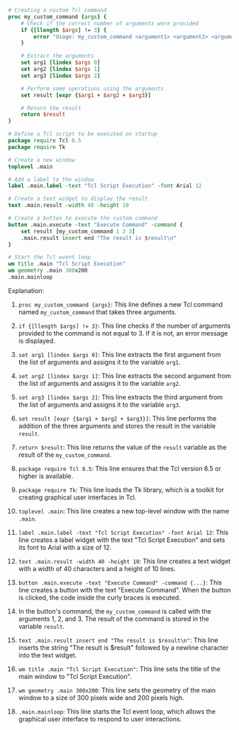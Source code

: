 ```tcl
# Creating a custom Tcl command
proc my_custom_command {args} {
    # Check if the correct number of arguments were provided
    if {[llength $args] != 3} {
        error "Usage: my_custom_command <argument1> <argument2> <argument3>"
    }

    # Extract the arguments
    set arg1 [lindex $args 0]
    set arg2 [lindex $args 1]
    set arg3 [lindex $args 2]

    # Perform some operations using the arguments
    set result [expr {$arg1 + $arg2 + $arg3}]

    # Return the result
    return $result
}

# Define a Tcl script to be executed on startup
package require Tcl 8.5
package require Tk

# Create a new window
toplevel .main

# Add a label to the window
label .main.label -text "Tcl Script Execution" -font Arial 12

# Create a text widget to display the result
text .main.result -width 40 -height 10

# Create a button to execute the custom command
button .main.execute -text "Execute Command" -command {
    set result [my_custom_command 1 2 3]
    .main.result insert end "The result is $result\n"
}

# Start the Tcl event loop
wm title .main "Tcl Script Execution"
wm geometry .main 300x200
.main.mainloop
```

Explanation:

1. `proc my_custom_command {args}`: This line defines a new Tcl command named `my_custom_command` that takes three arguments.

2. `if {[llength $args] != 3}`: This line checks if the number of arguments provided to the command is not equal to 3. If it is not, an error message is displayed.

3. `set arg1 [lindex $args 0]`: This line extracts the first argument from the list of arguments and assigns it to the variable `arg1`.

4. `set arg2 [lindex $args 1]`: This line extracts the second argument from the list of arguments and assigns it to the variable `arg2`.

5. `set arg3 [lindex $args 2]`: This line extracts the third argument from the list of arguments and assigns it to the variable `arg3`.

6. `set result [expr {$arg1 + $arg2 + $arg3}]`: This line performs the addition of the three arguments and stores the result in the variable `result`.

7. `return $result`: This line returns the value of the `result` variable as the result of the `my_custom_command`.

8. `package require Tcl 8.5`: This line ensures that the Tcl version 8.5 or higher is available.

9. `package require Tk`: This line loads the Tk library, which is a toolkit for creating graphical user interfaces in Tcl.

10. `toplevel .main`: This line creates a new top-level window with the name `.main`.

11. `label .main.label -text "Tcl Script Execution" -font Arial 12`: This line creates a label widget with the text "Tcl Script Execution" and sets its font to Arial with a size of 12.

12. `text .main.result -width 40 -height 10`: This line creates a text widget with a width of 40 characters and a height of 10 lines.

13. `button .main.execute -text "Execute Command" -command {...}`: This line creates a button with the text "Execute Command". When the button is clicked, the code inside the curly braces is executed.

14. In the button's command, the `my_custom_command` is called with the arguments 1, 2, and 3. The result of the command is stored in the variable `result`.

15. `text .main.result insert end "The result is $result\n"`: This line inserts the string "The result is $result" followed by a newline character into the text widget.

16. `wm title .main "Tcl Script Execution"`: This line sets the title of the main window to "Tcl Script Execution".

17. `wm geometry .main 300x200`: This line sets the geometry of the main window to a size of 300 pixels wide and 200 pixels high.

18. `.main.mainloop`: This line starts the Tcl event loop, which allows the graphical user interface to respond to user interactions.